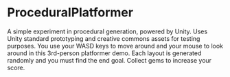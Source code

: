# ProceduralPlatformer
A simple experiment in procedural generation, powered by Unity. Uses Unity standard prototyping and
creative commons assets for testing purposes. You use your WASD keys to move around and your mouse to
look around in this 3rd-person platformer demo. Each layout is generated randomly and you must find the
end goal. Collect gems to increase your score.
